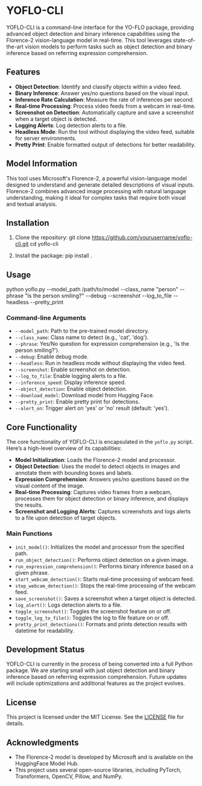# YOFLO-CLI

YOFLO-CLI is a command-line interface for the YO-FLO package, providing advanced object detection and binary inference capabilities using the Florence-2 vision-language model in real-time. This tool leverages state-of-the-art vision models to perform tasks such as object detection and binary inference based on referring expression comprehension.

## Features

- **Object Detection**: Identify and classify objects within a video feed.
- **Binary Inference**: Answer yes/no questions based on the visual input.
- **Inference Rate Calculation**: Measure the rate of inferences per second.
- **Real-time Processing**: Process video feeds from a webcam in real-time.
- **Screenshot on Detection**: Automatically capture and save a screenshot when a target object is detected.
- **Logging Alerts**: Log detection alerts to a file.
- **Headless Mode**: Run the tool without displaying the video feed, suitable for server environments.
- **Pretty Print**: Enable formatted output of detections for better readability.

## Model Information

This tool uses Microsoft's Florence-2, a powerful vision-language model designed to understand and generate detailed descriptions of visual inputs. Florence-2 combines advanced image processing with natural language understanding, making it ideal for complex tasks that require both visual and textual analysis.

## Installation

1. Clone the repository:
    git clone https://github.com/yourusername/yoflo-cli.git
    cd yoflo-cli

2. Install the package:
    pip install .

## Usage

   python yoflo.py --model_path /path/to/model --class_name "person" --phrase "Is the person smiling?" --debug --screenshot --log_to_file --headless --pretty_print

### Command-line Arguments

- `--model_path`: Path to the pre-trained model directory.
- `--class_name`: Class name to detect (e.g., 'cat', 'dog').
- `--phrase`: Yes/No question for expression comprehension (e.g., 'Is the person smiling?').
- `--debug`: Enable debug mode.
- `--headless`: Run in headless mode without displaying the video feed.
- `--screenshot`: Enable screenshot on detection.
- `--log_to_file`: Enable logging alerts to a file.
- `--inference_speed`: Display inference speed.
- `--object_detection`: Enable object detection.
- `--download_model`: Download model from Hugging Face.
- `--pretty_print`: Enable pretty print for detections.
- `--alert_on`: Trigger alert on 'yes' or 'no' result (default: 'yes').

## Core Functionality

The core functionality of YOFLO-CLI is encapsulated in the `yoflo.py` script. Here’s a high-level overview of its capabilities:

- **Model Initialization**: Loads the Florence-2 model and processor.
- **Object Detection**: Uses the model to detect objects in images and annotate them with bounding boxes and labels.
- **Expression Comprehension**: Answers yes/no questions based on the visual content of the image.
- **Real-time Processing**: Captures video frames from a webcam, processes them for object detection or binary inference, and displays the results.
- **Screenshot and Logging Alerts**: Captures screenshots and logs alerts to a file upon detection of target objects.

### Main Functions

- `init_model()`: Initializes the model and processor from the specified path.
- `run_object_detection()`: Performs object detection on a given image.
- `run_expression_comprehension()`: Performs binary inference based on a given phrase.
- `start_webcam_detection()`: Starts real-time processing of webcam feed.
- `stop_webcam_detection()`: Stops the real-time processing of the webcam feed.
- `save_screenshot()`: Saves a screenshot when a target object is detected.
- `log_alert()`: Logs detection alerts to a file.
- `toggle_screenshot()`: Toggles the screenshot feature on or off.
- `toggle_log_to_file()`: Toggles the log to file feature on or off.
- `pretty_print_detections()`: Formats and prints detection results with datetime for readability.

## Development Status

YOFLO-CLI is currently in the process of being converted into a full Python package. We are starting small with just object detection and binary inference based on referring expression comprehension. Future updates will include optimizations and additional features as the project evolves.

## License

This project is licensed under the MIT License. See the [LICENSE](LICENSE) file for details.

## Acknowledgments

- The Florence-2 model is developed by Microsoft and is available on the HuggingFace Model Hub.
- This project uses several open-source libraries, including PyTorch, Transformers, OpenCV, Pillow, and NumPy.